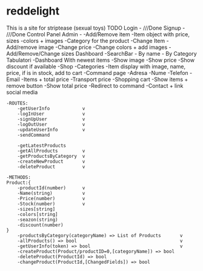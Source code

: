 # reddelight
This is a site for striptease (sexual toys)
TODO
Login -
	///Done
Signup - 
	///Done
Control Panel Admin - 
	-Add/Remove item
		-Item object with price, sizes
			-colors + images
		-Category for the product
	-Change Item
		-Add/remove image
		-Change price
		-Change colors + add images
		-Add/Remove/Change sizes
Dashboard 
	-SearchBar - By name - By Category
		Tabulatori
	-Dashboard With newest items
		-Show image
		-Show price
		-Show discount if available
	-Shop 
		-Categories 
		-Item display with image, name, price, if is in stock, add to cart
	-Command page
		-Adresa
		-Nume
		-Telefon
		-Email
		-Items + total price
		-Transport price
	-Shopping cart
		-Show items + remove button
		-Show total price
		-Redirect to command
	-Contact + link social media

	-ROUTES:
		-getUserInfo			v
		-logInUser				v
		-signUpUser				v
		-logOutUser				v
		-updateUserInfo			v
		-sendCommand

		-getLatestProducts
		-getAllProducts			v
		-getProductsByCategory	v
		-createNewProduct		v
		-deleteProduct			v
	
	-METHODS:
	Product:{
		-productId(number)		v
		-Name(string)			v
		-Price(number)			v
		-Stock(number)			v
		-sizes[string]
		-colors[string]
		-seazon(string)
		-discount(number)
	}
		-productsByCategory(categoryName) => List of Products		v
		-allProducts() => bool										v
		-getUserInfo(token) => bool									v
		-createProduct(Product/productID=0,[categoryName]) => bool
		-deleteProduct(ProductId) => bool
		-changeProduct(ProductId,[ChangedFields]) => bool